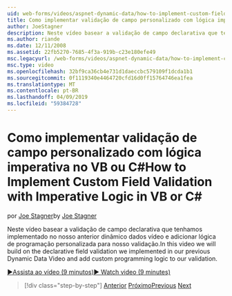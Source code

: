 ```yaml
---
uid: web-forms/videos/aspnet-dynamic-data/how-to-implement-custom-field-validation-with-imperative-logic-in-vb-or-c
title: Como implementar validação de campo personalizado com lógica imperativa no VB ou c# | Microsoft Docs
author: JoeStagner
description: Neste vídeo basear a validação de campo declarativa que tenhamos implementado no nosso anterior dinâmico dados vídeo e adicionar lógica de programação personalizada para nosso val...
ms.author: riande
ms.date: 12/11/2008
ms.assetid: 22fb5270-7685-4f3a-919b-c23e180efe49
msc.legacyurl: /web-forms/videos/aspnet-dynamic-data/how-to-implement-custom-field-validation-with-imperative-logic-in-vb-or-c
msc.type: video
ms.openlocfilehash: 32bf9ca36cb4e731d1daeccbc579109f1dcda1b1
ms.sourcegitcommit: 0f1119340e4464720cfd16d0ff15764746ea1fea
ms.translationtype: MT
ms.contentlocale: pt-BR
ms.lasthandoff: 04/09/2019
ms.locfileid: "59384728"
---
```

# <a name="how-to-implement-custom-field-validation-with-imperative-logic-in-vb-or-c"></a><span data-ttu-id="3f413-103">Como implementar validação de campo personalizado com lógica imperativa no VB ou C\#</span><span class="sxs-lookup"><span data-stu-id="3f413-103">How to Implement Custom Field Validation with Imperative Logic in VB or C\#</span></span>

<span data-ttu-id="3f413-104">por [Joe Stagner](https://github.com/JoeStagner)</span><span class="sxs-lookup"><span data-stu-id="3f413-104">by [Joe Stagner](https://github.com/JoeStagner)</span></span>

<span data-ttu-id="3f413-105">Neste vídeo basear a validação de campo declarativa que tenhamos implementado no nosso anterior dinâmico dados vídeo e adicionar lógica de programação personalizada para nosso validação.</span><span class="sxs-lookup"><span data-stu-id="3f413-105">In this video we will build on the declarative field validation we implemented in our previous Dynamic Data Video and add custom programming logic to our validation.</span></span>

[<span data-ttu-id="3f413-106">&#9654;Assista ao vídeo (9 minutos)</span><span class="sxs-lookup"><span data-stu-id="3f413-106">&#9654; Watch video (9 minutes)</span></span>](https://channel9.msdn.com/Blogs/ASP-NET-Site-Videos/how-to-implement-custom-field-validation-with-imperative-logic-in-vb-or-c)

> [!div class="step-by-step"]
> <span data-ttu-id="3f413-107">[Anterior](how-to-use-attribute-validation-in-aspnet-dynamic-data-applications.md)
> [Próximo](how-to-remove-columns-from-your-dynamicdata-data-grids.md)</span><span class="sxs-lookup"><span data-stu-id="3f413-107">[Previous](how-to-use-attribute-validation-in-aspnet-dynamic-data-applications.md)
[Next](how-to-remove-columns-from-your-dynamicdata-data-grids.md)</span></span>
